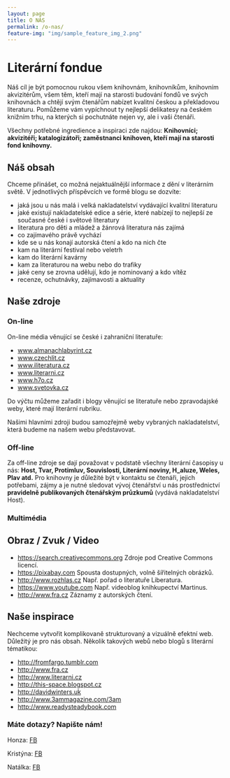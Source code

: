 ```yaml
---
layout: page
title: O NÁS
permalink: /o-nas/
feature-img: "img/sample_feature_img_2.png"
---
```


# Literární fondue

Náš cíl je být pomocnou rukou všem knihovnám, knihovníkům, knihovním akvizitérům, všem těm, kteří mají na starosti budování fondů ve svých knihovnách a chtějí svým čtenářům nabízet kvalitní českou a překladovou literaturu. Pomůžeme vám vypíchnout ty nejlepší delikatesy na českém knižním trhu, na kterých si pochutnáte nejen vy, ale i vaši čtenáři.

Všechny potřebné ingredience a inspiraci zde najdou: **Knihovníci; akvizitéři; katalogizátoři; zaměstnanci knihoven, kteří mají na starosti fond knihovny.**

## Náš obsah

Chceme přinášet, co možná nejaktuálnější informace z dění v literárním světě. V jednotlivých příspěvcích ve formě blogu se dozvíte:

+ jaká jsou u nás malá i velká nakladatelství vydávající kvalitní literaturu
+ jaké existují nakladatelské edice a série, které nabízejí to nejlepší ze současné české i světové literatury
+ literatura pro děti a mládež a žánrová literatura nás zajímá
+ co zajímavého právě vychází
+ kde se u nás konají autorská čtení a kdo na nich čte
+ kam na literární festival nebo veletrh
+ kam do literární kavárny
+ kam za literaturou na webu nebo do trafiky
+ jaké ceny se zrovna udělují, kdo je nominovaný a kdo vítěz
+ recenze, ochutnávky, zajímavosti a aktuality

## Naše zdroje

### On-line

On-line média věnující se české i zahraniční literatuře:

+ www.almanachlabyrint.cz
+ www.czechlit.cz
+ www.iliteratura.cz
+ www.literarni.cz
+ www.h7o.cz
+ www.svetovka.cz

Do výčtu můžeme zařadit i blogy věnující se literatuře nebo zpravodajské weby, které mají literární rubriku.

Našimi hlavními zdroji budou samozřejmě weby vybraných nakladatelství, která budeme na našem webu představovat.

### Off-line

Za off-line zdroje se dají považovat v podstatě všechny literární časopisy u nás: **Host, Tvar, Protimluv, Souvislosti, Literární noviny, H_aluze, Weles, Plav atd.**
Pro knihovny je důležité být v kontaktu se čtenáři, jejich potřebami, zájmy a je nutné sledovat vývoj čtenářství u nás prostřednictví **pravidelně publikovaných čtenářským průzkumů** (vydává nakladatelství Host).

### Multimédia

## Obraz / Zvuk / Video

+ https://search.creativecommons.org
Zdroje pod Creative Commons licencí.
+ https://pixabay.com
Spousta dostupných, volně šířitelných obrázků.
+ http://www.rozhlas.cz
Např. pořad o literatuře Liberatura.
+ https://www.youtube.com
Např. videoblog knihkupectví Martinus.
+ http://www.fra.cz
Záznamy z autorských čtení.


## Naše inspirace

Nechceme vytvořit komplikovaně strukturovaný a vizuálně efektní web.
Důležitý je pro nás obsah.
Několik takových webů nebo blogů s literární tématikou:

+ http://fromfargo.tumblr.com
+ http://www.fra.cz
+ http://www.literarni.cz
+ http://this-space.blogspot.cz
+ http://davidwinters.uk
+ http://www.3ammagazine.com/3am
+ http://www.readysteadybook.com



### Máte dotazy? Napište nám!

Honza:
[FB](https://www.facebook.com/honzadelong)

Kristýna:
[FB](https://www.facebook.com/kikichan.stastna)

Natálka:
[FB](https://www.facebook.com/natalka.velecka)